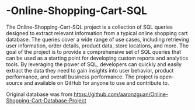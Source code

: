 # -Online-Shopping-Cart-SQL
The Online-Shopping-Cart-SQL project is a collection of SQL queries designed to extract relevant information from a typical online shopping cart database. The queries cover a wide range of use cases, including retrieving user information, order details, product data, store locations, and more. The goal of the project is to provide a comprehensive set of SQL queries that can be used as a starting point for developing custom reports and analytics tools. By leveraging the power of SQL, developers can quickly and easily extract the data they need to gain insights into user behavior, product performance, and overall business performance. The project is open-source and available on GitHub for anyone to use and contribute to.

Original database was from https://github.com/aaronzguan/Online-Shopping-Cart-Database-Project 
